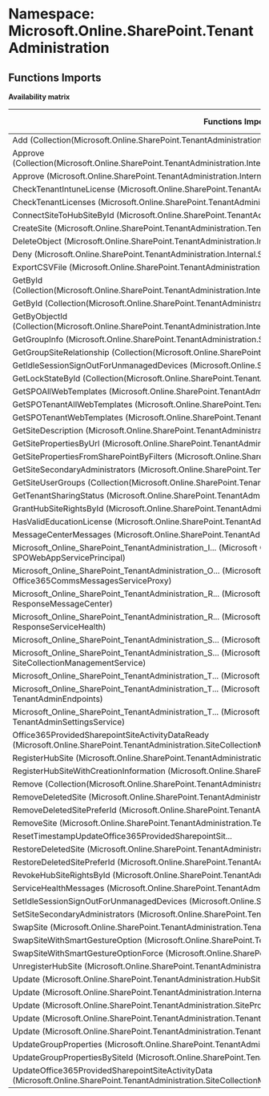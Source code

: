 # Namespace: Microsoft.Online.SharePoint.TenantAdministration

## Functions Imports

**Availability matrix**

Functions Imports | SPO | SP 2019 | SP 2016 | SP 2013
----------|-----|---------|---------|--------
Add (Collection(Microsoft.Online.SharePoint.TenantAdministration.Internal.SPO3rdPartyAADPermissionGrant)) | ✔ | ✖ | ✖ | ✖
Approve (Collection(Microsoft.Online.SharePoint.TenantAdministration.Internal.SPOWebAppServicePrincipalPermissionRequest)) | ✔ | ✖ | ✖ | ✖
Approve (Microsoft.Online.SharePoint.TenantAdministration.Internal.SPOWebAppServicePrincipalPermissionRequest) | ✔ | ✖ | ✖ | ✖
CheckTenantIntuneLicense (Microsoft.Online.SharePoint.TenantAdministration.Tenant) | ✔ | ✖ | ✖ | ✖
CheckTenantLicenses (Microsoft.Online.SharePoint.TenantAdministration.Tenant) | ✔ | ✖ | ✖ | ✖
ConnectSiteToHubSiteById (Microsoft.Online.SharePoint.TenantAdministration.Tenant) | ✔ | ✖ | ✖ | ✖
CreateSite (Microsoft.Online.SharePoint.TenantAdministration.Tenant) | ✔ | ✖ | ✖ | ✖
DeleteObject (Microsoft.Online.SharePoint.TenantAdministration.Internal.SPOWebAppServicePrincipalPermissionGrant) | ✔ | ✖ | ✖ | ✖
Deny (Microsoft.Online.SharePoint.TenantAdministration.Internal.SPOWebAppServicePrincipalPermissionRequest) | ✔ | ✖ | ✖ | ✖
ExportCSVFile (Microsoft.Online.SharePoint.TenantAdministration.SiteCollectionManagementService) | ✔ | ✖ | ✖ | ✖
GetById (Collection(Microsoft.Online.SharePoint.TenantAdministration.Internal.SPOWebAppServicePrincipalPermissionRequest)) | ✔ | ✖ | ✖ | ✖
GetById (Collection(Microsoft.Online.SharePoint.TenantAdministration.SiteProperties)) | ✔ | ✖ | ✖ | ✖
GetByObjectId (Collection(Microsoft.Online.SharePoint.TenantAdministration.Internal.SPOWebAppServicePrincipalPermissionGrant)) | ✔ | ✖ | ✖ | ✖
GetGroupInfo (Microsoft.Online.SharePoint.TenantAdministration.SPOGroup) | ✔ | ✖ | ✖ | ✖
GetGroupSiteRelationship (Collection(Microsoft.Online.SharePoint.TenantAdministration.SiteProperties)) | ✔ | ✖ | ✖ | ✖
GetIdleSessionSignOutForUnmanagedDevices (Microsoft.Online.SharePoint.TenantAdministration.Tenant) | ✔ | ✖ | ✖ | ✖
GetLockStateById (Collection(Microsoft.Online.SharePoint.TenantAdministration.SiteProperties)) | ✔ | ✖ | ✖ | ✖
GetSPOAllWebTemplates (Microsoft.Online.SharePoint.TenantAdministration.Tenant) | ✔ | ✖ | ✖ | ✖
GetSPOTenantAllWebTemplates (Microsoft.Online.SharePoint.TenantAdministration.Tenant) | ✔ | ✖ | ✖ | ✖
GetSPOTenantWebTemplates (Microsoft.Online.SharePoint.TenantAdministration.Tenant) | ✔ | ✖ | ✖ | ✖
GetSiteDescription (Microsoft.Online.SharePoint.TenantAdministration.SiteCollectionManagementService) | ✔ | ✖ | ✖ | ✖
GetSitePropertiesByUrl (Microsoft.Online.SharePoint.TenantAdministration.Tenant) | ✔ | ✖ | ✖ | ✖
GetSitePropertiesFromSharePointByFilters (Microsoft.Online.SharePoint.TenantAdministration.Tenant) | ✔ | ✖ | ✖ | ✖
GetSiteSecondaryAdministrators (Microsoft.Online.SharePoint.TenantAdministration.Tenant) | ✔ | ✖ | ✖ | ✖
GetSiteUserGroups (Collection(Microsoft.Online.SharePoint.TenantAdministration.SiteProperties)) | ✔ | ✖ | ✖ | ✖
GetTenantSharingStatus (Microsoft.Online.SharePoint.TenantAdministration.TenantAdminSettingsService) | ✔ | ✖ | ✖ | ✖
GrantHubSiteRightsById (Microsoft.Online.SharePoint.TenantAdministration.Tenant) | ✔ | ✖ | ✖ | ✖
HasValidEducationLicense (Microsoft.Online.SharePoint.TenantAdministration.Tenant) | ✔ | ✖ | ✖ | ✖
MessageCenterMessages (Microsoft.Online.SharePoint.TenantAdministration.Office365CommsMessagesServiceProxy) | ✔ | ✖ | ✖ | ✖
<span title="Microsoft_Online_SharePoint_TenantAdministration_Internal_SPOWebAppServicePrincipal">Microsoft_Online_SharePoint_TenantAdministration_I...</span> (Microsoft Online SharePoint TenantAdministration Internal SPOWebAppServicePrincipal) | ✔ | ✖ | ✖ | ✖
<span title="Microsoft_Online_SharePoint_TenantAdministration_Office365CommsMessagesServiceProxy">Microsoft_Online_SharePoint_TenantAdministration_O...</span> (Microsoft Online SharePoint TenantAdministration Office365CommsMessagesServiceProxy) | ✔ | ✖ | ✖ | ✖
<span title="Microsoft_Online_SharePoint_TenantAdministration_ResponseMessageCenter">Microsoft_Online_SharePoint_TenantAdministration_R...</span> (Microsoft Online SharePoint TenantAdministration ResponseMessageCenter) | ✔ | ✖ | ✖ | ✖
<span title="Microsoft_Online_SharePoint_TenantAdministration_ResponseServiceHealth">Microsoft_Online_SharePoint_TenantAdministration_R...</span> (Microsoft Online SharePoint TenantAdministration ResponseServiceHealth) | ✔ | ✖ | ✖ | ✖
<span title="Microsoft_Online_SharePoint_TenantAdministration_SPOGroup">Microsoft_Online_SharePoint_TenantAdministration_S...</span> (Microsoft Online SharePoint TenantAdministration SPOGroup) | ✔ | ✖ | ✖ | ✖
<span title="Microsoft_Online_SharePoint_TenantAdministration_SiteCollectionManagementService">Microsoft_Online_SharePoint_TenantAdministration_S...</span> (Microsoft Online SharePoint TenantAdministration SiteCollectionManagementService) | ✔ | ✖ | ✖ | ✖
<span title="Microsoft_Online_SharePoint_TenantAdministration_Tenant">Microsoft_Online_SharePoint_TenantAdministration_T...</span> (Microsoft Online SharePoint TenantAdministration Tenant) | ✔ | ✖ | ✖ | ✖
<span title="Microsoft_Online_SharePoint_TenantAdministration_TenantAdminEndpoints">Microsoft_Online_SharePoint_TenantAdministration_T...</span> (Microsoft Online SharePoint TenantAdministration TenantAdminEndpoints) | ✔ | ✖ | ✖ | ✖
<span title="Microsoft_Online_SharePoint_TenantAdministration_TenantAdminSettingsService">Microsoft_Online_SharePoint_TenantAdministration_T...</span> (Microsoft Online SharePoint TenantAdministration TenantAdminSettingsService) | ✔ | ✖ | ✖ | ✖
Office365ProvidedSharepointSiteActivityDataReady (Microsoft.Online.SharePoint.TenantAdministration.SiteCollectionManagementService) | ✔ | ✖ | ✖ | ✖
RegisterHubSite (Microsoft.Online.SharePoint.TenantAdministration.Tenant) | ✔ | ✖ | ✖ | ✖
RegisterHubSiteWithCreationInformation (Microsoft.Online.SharePoint.TenantAdministration.Tenant) | ✔ | ✖ | ✖ | ✖
Remove (Collection(Microsoft.Online.SharePoint.TenantAdministration.Internal.SPO3rdPartyAADPermissionGrant)) | ✔ | ✖ | ✖ | ✖
RemoveDeletedSite (Microsoft.Online.SharePoint.TenantAdministration.Tenant) | ✔ | ✖ | ✖ | ✖
RemoveDeletedSitePreferId (Microsoft.Online.SharePoint.TenantAdministration.Tenant) | ✔ | ✖ | ✖ | ✖
RemoveSite (Microsoft.Online.SharePoint.TenantAdministration.Tenant) | ✔ | ✖ | ✖ | ✖
<span title="ResetTimestampUpdateOffice365ProvidedSharepointSiteActivityData (Microsoft.Online.SharePoint.TenantAdministration.SiteCollectionManagementService)">ResetTimestampUpdateOffice365ProvidedSharepointSit...</span> | ✔ | ✖ | ✖ | ✖
RestoreDeletedSite (Microsoft.Online.SharePoint.TenantAdministration.Tenant) | ✔ | ✖ | ✖ | ✖
RestoreDeletedSitePreferId (Microsoft.Online.SharePoint.TenantAdministration.Tenant) | ✔ | ✖ | ✖ | ✖
RevokeHubSiteRightsById (Microsoft.Online.SharePoint.TenantAdministration.Tenant) | ✔ | ✖ | ✖ | ✖
ServiceHealthMessages (Microsoft.Online.SharePoint.TenantAdministration.Office365CommsMessagesServiceProxy) | ✔ | ✖ | ✖ | ✖
SetIdleSessionSignOutForUnmanagedDevices (Microsoft.Online.SharePoint.TenantAdministration.Tenant) | ✔ | ✖ | ✖ | ✖
SetSiteSecondaryAdministrators (Microsoft.Online.SharePoint.TenantAdministration.Tenant) | ✔ | ✖ | ✖ | ✖
SwapSite (Microsoft.Online.SharePoint.TenantAdministration.Tenant) | ✔ | ✖ | ✖ | ✖
SwapSiteWithSmartGestureOption (Microsoft.Online.SharePoint.TenantAdministration.Tenant) | ✔ | ✖ | ✖ | ✖
SwapSiteWithSmartGestureOptionForce (Microsoft.Online.SharePoint.TenantAdministration.Tenant) | ✔ | ✖ | ✖ | ✖
UnregisterHubSite (Microsoft.Online.SharePoint.TenantAdministration.Tenant) | ✔ | ✖ | ✖ | ✖
Update (Microsoft.Online.SharePoint.TenantAdministration.HubSiteProperties) | ✔ | ✖ | ✖ | ✖
Update (Microsoft.Online.SharePoint.TenantAdministration.Internal.SPOWebAppServicePrincipal) | ✔ | ✖ | ✖ | ✖
Update (Microsoft.Online.SharePoint.TenantAdministration.SiteProperties) | ✔ | ✖ | ✖ | ✖
Update (Microsoft.Online.SharePoint.TenantAdministration.Tenant) | ✔ | ✖ | ✖ | ✖
Update (Microsoft.Online.SharePoint.TenantAdministration.TenantAdminSettingsService) | ✔ | ✖ | ✖ | ✖
UpdateGroupProperties (Microsoft.Online.SharePoint.TenantAdministration.SPOGroup) | ✔ | ✖ | ✖ | ✖
UpdateGroupPropertiesBySiteId (Microsoft.Online.SharePoint.TenantAdministration.SPOGroup) | ✔ | ✖ | ✖ | ✖
UpdateOffice365ProvidedSharepointSiteActivityData (Microsoft.Online.SharePoint.TenantAdministration.SiteCollectionManagementService) | ✔ | ✖ | ✖ | ✖
